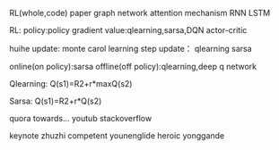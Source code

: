 RL(whole,code)
paper
graph network
attention mechanism
RNN
LSTM

RL:
policy:policy gradient
value:qlearning,sarsa,DQN
actor-critic

huihe update:
monte carol learning
step update：
qlearning
sarsa

online(on policy):sarsa
offline(off policy):qlearning,deep q network

Qlearning:
Q(s1)=R2+r*maxQ(s2)

Sarsa:
Q(s1)=R2+r*Q(s2)


quora
towards...
youtub
stackoverflow

keynote zhuzhi
competent younenglide 
heroic yonggande 